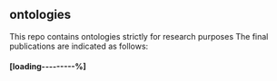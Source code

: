 ## ontologies

This repo contains ontologies strictly for research purposes
The final publications are indicated as follows:

#### [loading---------%]

